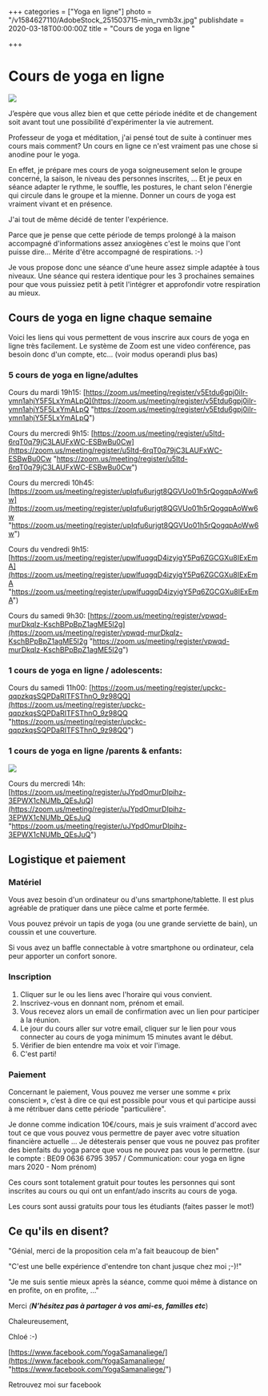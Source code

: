 +++
categories = ["Yoga en ligne"]
photo = "/v1584627110/AdobeStock_251503715-min_rvmb3x.jpg"
publishdate = 2020-03-18T00:00:00Z
title = "Cours de yoga en ligne "

+++
# Cours de yoga en ligne

![](https://res.cloudinary.com/dqu7lbbhg/image/upload/c_scale,dpr_auto,q_70,w_680,f_auto/v1584625378/Capture_d_e%CC%81cran_2020-03-19_a%CC%80_14.42.19_alpdkg.png)

J’espère que vous allez bien et que cette période inédite et de changement soit avant tout une possibilité d'expérimenter la vie autrement.

Professeur de yoga et méditation, j'ai pensé tout de suite à continuer mes cours mais comment? Un cours en ligne ce n'est vraiment pas une chose si anodine pour le yoga.

En effet, je prépare mes cours de yoga soigneusement selon le groupe concerné, la saison, le niveau des personnes inscrites, ... Et je peux en séance adapter le rythme, le souffle, les postures, le chant selon l'énergie qui circule dans le groupe et la mienne. Donner un cours de yoga est vraiment vivant et en présence.

J'ai tout de même décidé de tenter l'expérience.

Parce que je pense que cette période de temps prolongé à la maison accompagné d'informations assez anxiogènes c'est le moins que l'ont puisse dire... Mérite d'être accompagné de respirations. :-)

Je vous propose donc une séance d'une heure assez simple adaptée à tous niveaux. Une séance qui restera identique pour les 3 prochaines semaines pour que vous puissiez petit à petit l'intégrer et approfondir votre respiration au mieux.

## Cours de yoga en ligne chaque semaine

Voici les liens qui vous permettent de vous inscrire aux cours de yoga en ligne très facilement. Le système de Zoom est une video conférence, pas besoin donc d'un compte, etc... (voir modus operandi plus bas)

### 5 cours de yoga en ligne/adultes

Cours du mardi 19h15: [https://zoom.us/meeting/register/v5Etdu6gpj0iIr-ymn1ahjY5F5LxYmALpQ](https://zoom.us/meeting/register/v5Etdu6gpj0iIr-ymn1ahjY5F5LxYmALpQ "https://zoom.us/meeting/register/v5Etdu6gpj0iIr-ymn1ahjY5F5LxYmALpQ")

Cours du mercredi 9h15: [https://zoom.us/meeting/register/u5Itd-6rqT0q79jC3LAUFxWC-ESBwBu0Cw](https://zoom.us/meeting/register/u5Itd-6rqT0q79jC3LAUFxWC-ESBwBu0Cw "https://zoom.us/meeting/register/u5Itd-6rqT0q79jC3LAUFxWC-ESBwBu0Cw")

Cours du mercredi 10h45: [https://zoom.us/meeting/register/upIqfu6urjgt8QGVUo01h5rQogqpAoWw6w](https://zoom.us/meeting/register/upIqfu6urjgt8QGVUo01h5rQogqpAoWw6w "https://zoom.us/meeting/register/upIqfu6urjgt8QGVUo01h5rQogqpAoWw6w")

Cours du vendredi 9h15: [https://zoom.us/meeting/register/upwlfuqgqD4izyigY5Pq6ZGCGXu8IExEmA](https://zoom.us/meeting/register/upwlfuqgqD4izyigY5Pq6ZGCGXu8IExEmA "https://zoom.us/meeting/register/upwlfuqgqD4izyigY5Pq6ZGCGXu8IExEmA")

Cours du samedi 9h30: [https://zoom.us/meeting/register/vpwqd-murDkqIz-KschBPpBpZ1agME5l2g](https://zoom.us/meeting/register/vpwqd-murDkqIz-KschBPpBpZ1agME5l2g "https://zoom.us/meeting/register/vpwqd-murDkqIz-KschBPpBpZ1agME5l2g")

### 1 cours de yoga en ligne / adolescents:

Cours du samedi 11h00: [https://zoom.us/meeting/register/upckc-qqpzkqsSQPDaRITFSThnO_9z98QQ](https://zoom.us/meeting/register/upckc-qqpzkqsSQPDaRITFSThnO_9z98QQ "https://zoom.us/meeting/register/upckc-qqpzkqsSQPDaRITFSThnO_9z98QQ")

### 1 cours de yoga en ligne /parents & enfants:

![](https://res.cloudinary.com/dqu7lbbhg/image/upload/c_scale,dpr_auto,q_70,w_680,f_auto/v1584792942/IMG_4536_i4cq1o.jpg)

Cours du mercredi 14h: [https://zoom.us/meeting/register/uJYpdOmurDIpihz-3EPWX1cNUMb_QEsJuQ](https://zoom.us/meeting/register/uJYpdOmurDIpihz-3EPWX1cNUMb_QEsJuQ "https://zoom.us/meeting/register/uJYpdOmurDIpihz-3EPWX1cNUMb_QEsJuQ")

## Logistique et paiement

### Matériel

Vous avez besoin d'un ordinateur ou d'uns smartphone/tablette. Il est plus agréable de pratiquer dans une pièce calme et porte fermée.

Vous pouvez prévoir un tapis de yoga (ou une grande serviette de bain), un coussin et une couverture.

Si vous avez un baffle connectable à votre smartphone ou ordinateur, cela peur apporter un confort sonore.

### Inscription

1. Cliquer sur le ou les  liens avec l'horaire qui vous convient.
2. Inscrivez-vous en donnant nom, prénom et email.
3. Vous recevez alors un email de confirmation avec un lien pour participer à la réunion.
4. Le jour du cours aller sur votre email, cliquer sur le lien pour vous connecter au cours de yoga minimum 15 minutes avant le début.
5. Vérifier de bien entendre ma voix et voir l'image.
6. C'est parti!

### Paiement

Concernant le paiement, Vous pouvez me verser une somme « prix conscient », c’est à dire ce qui est possible pour vous et qui participe aussi à me rétribuer dans cette période "particulière".

Je donne comme indication 10€/cours, mais je suis vraiment d'accord avec tout ce que vous pouvez vous permettre de payer avec votre situation financière actuelle ... Je détesterais penser que vous ne pouvez pas profiter des bienfaits du yoga parce que vous ne pouvez pas vous le permettre. (sur le compte : BE09 0636 6795 3957 / Communication: cour yoga en ligne mars 2020 - Nom prénom)

Ces cours sont totalement gratuit pour toutes les personnes qui sont inscrites au cours ou qui ont un enfant/ado inscrits au cours de yoga.

Les cours sont aussi gratuits pour tous les étudiants (faites passer le mot!)

## Ce qu'ils en disent?

"Génial, merci de la proposition cela m'a fait beaucoup de bien"

"C'est une belle expérience d'entendre ton chant jusque chez moi ;-)!"

"Je me suis sentie mieux après la séance, comme quoi même à distance on en profite, on en profite, ..."

Merci _(**N’hésitez pas à partager à vos ami-es, familles etc**_)

Chaleureusement,

Chloé :-)

[https://www.facebook.com/YogaSamanaliege/](https://www.facebook.com/YogaSamanaliege/ "https://www.facebook.com/YogaSamanaliege/")

Retrouvez moi sur facebook
